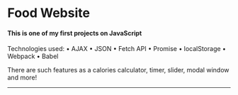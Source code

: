 # Food Website

#### This is one of my first projects on JavaScript

Technologies used: • AJAX • JSON • Fetch API • Promise • localStorage • Webpack • Babel

There are such features as a calories calculator, timer, slider, modal window and more!

*** 

